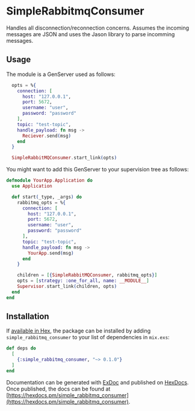 # SimpleRabbitmqConsumer

Handles all disconnection/reconnection concerns. Assumes the incoming messages are JSON and uses the Jason library to parse incomming messages.

## Usage

The module is a GenServer used as follows:

```elixir
  opts = %{
    connection: [
      host: "127.0.0.1",
      port: 5672,
      username: "user",
      password: "password"
    ],
    topic: "test-topic",
    handle_payload: fn msg ->
      Reciever.send(msg)
    end
  }

  SimpleRabbitMQConsumer.start_link(opts)
```

You might want to add this GenServer to your supervision tree as follows:

```elixir
defmodule YourApp.Application do
  use Application

  def start(_type, _args) do
    rabbitmq_opts = %{
      connection: [
        host: "127.0.0.1",
        port: 5672,
        username: "user",
        password: "password"
      ],
      topic: "test-topic",
      handle_payload: fn msg ->
        YourApp.send(msg)
      end
    }

    children = [{SimpleRabbitMQConsumer, rabbitmq_opts}]
    opts = [strategy: :one_for_all, name: __MODULE__]
    Supervisor.start_link(children, opts)
  end
end

```

## Installation

If [available in Hex](https://hex.pm/docs/publish), the package can be installed
by adding `simple_rabbitmq_consumer` to your list of dependencies in `mix.exs`:

```elixir
def deps do
  [
    {:simple_rabbitmq_consumer, "~> 0.1.0"}
  ]
end
```

Documentation can be generated with [ExDoc](https://github.com/elixir-lang/ex_doc)
and published on [HexDocs](https://hexdocs.pm). Once published, the docs can
be found at [https://hexdocs.pm/simple_rabbitmq_consumer](https://hexdocs.pm/simple_rabbitmq_consumer).

